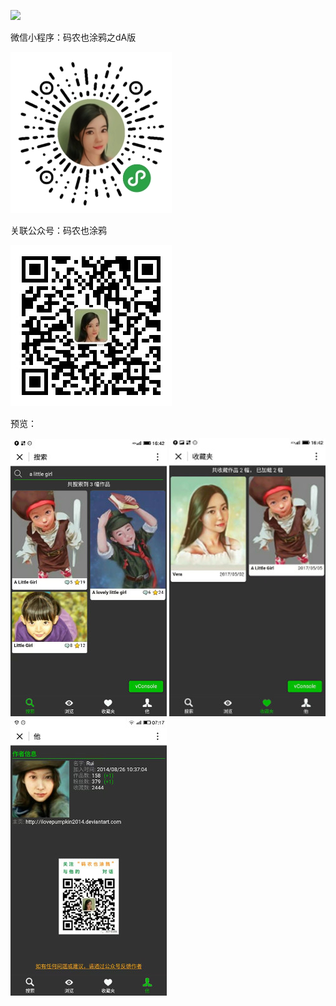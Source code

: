 ![](https://img.shields.io/badge/language-javascript-brightgreen.svg?style=plastic)

微信小程序：码农也涂鸦之dA版

![image](https://github.com/ilovepumpkin/myimages/blob/master/mydeviantart/gh_638e20b8b0cf_258.jpg)

关联公众号：码农也涂鸦

![image](https://github.com/ilovepumpkin/myimages/blob/master/mydeviantart/qrcode_for_gh_1e26528fc01c_258.jpg)

预览：

![image](https://github.com/ilovepumpkin/myimages/blob/master/mydeviantart/screenshots/search.jpg)
![image](https://github.com/ilovepumpkin/myimages/blob/master/mydeviantart/screenshots/faviorites.jpg)
![image](https://github.com/ilovepumpkin/myimages/blob/master/mydeviantart/screenshots/him.jpg)
